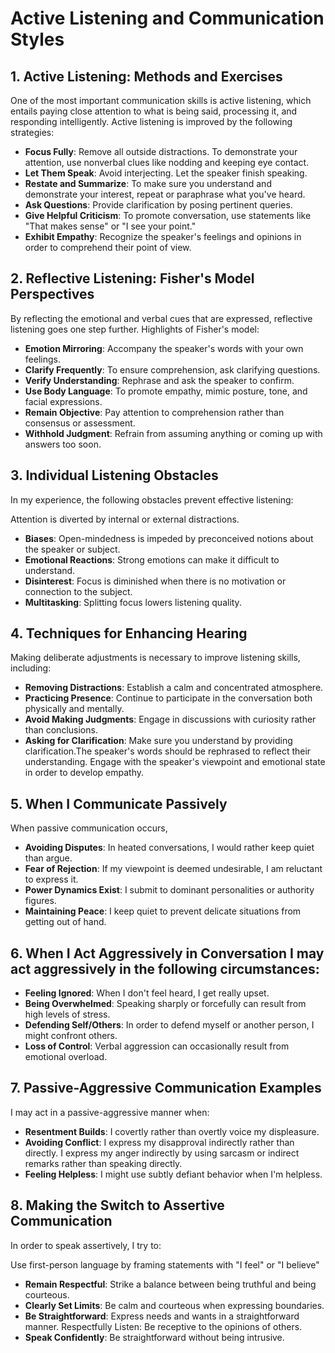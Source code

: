 # Active Listening and Communication Styles

## 1. Active Listening: Methods and Exercises
One of the most important communication skills is active listening, which entails paying close attention to what is being said, processing it, and responding intelligently. Active listening is improved by the following strategies:

- **Focus Fully**: Remove all outside distractions. To demonstrate your attention, use nonverbal clues like nodding and keeping eye contact.
- **Let Them Speak**: Avoid interjecting. Let the speaker finish speaking.
- **Restate and Summarize**: To make sure you understand and demonstrate your interest, repeat or paraphrase what you've heard.
- **Ask Questions**: Provide clarification by posing pertinent queries.
- **Give Helpful Criticism**: To promote conversation, use statements like "That makes sense" or "I see your point."
- **Exhibit Empathy**: Recognize the speaker's feelings and opinions in order to comprehend their point of view.


## 2. Reflective Listening: Fisher's Model Perspectives
By reflecting the emotional and verbal cues that are expressed, reflective listening goes one step further. Highlights of Fisher's model:

- **Emotion Mirroring**: Accompany the speaker's words with your own feelings.
- **Clarify Frequently**: To ensure comprehension, ask clarifying questions.
- **Verify Understanding**: Rephrase and ask the speaker to confirm.
- **Use Body Language**: To promote empathy, mimic posture, tone, and facial expressions.
- **Remain Objective**: Pay attention to comprehension rather than consensus or assessment.
- **Withhold Judgment**: Refrain from assuming anything or coming up with answers too soon.

## 3. Individual Listening Obstacles
In my experience, the following obstacles prevent effective listening:

Attention is diverted by internal or external distractions.
- **Biases**: Open-mindedness is impeded by preconceived notions about the speaker or subject.
- **Emotional Reactions**: Strong emotions can make it difficult to understand.
- **Disinterest**: Focus is diminished when there is no motivation or connection to the subject.
- **Multitasking**: Splitting focus lowers listening quality.

## 4. Techniques for Enhancing Hearing
Making deliberate adjustments is necessary to improve listening skills, including:

- **Removing Distractions**: Establish a calm and concentrated atmosphere.
- **Practicing Presence**: Continue to participate in the conversation both physically and mentally.
- **Avoid Making Judgments**: Engage in discussions with curiosity rather than conclusions.
- **Asking for Clarification**: Make sure you understand by providing clarification.The speaker's words should be rephrased to reflect their understanding. Engage with the speaker's viewpoint and emotional state in order to develop empathy.

## 5. When I Communicate Passively
When passive communication occurs,

- **Avoiding Disputes**: In heated conversations, I would rather keep quiet than argue.
- **Fear of Rejection**: If my viewpoint is deemed undesirable, I am reluctant to express it.
- **Power Dynamics Exist**: I submit to dominant personalities or authority figures.
- **Maintaining Peace**: I keep quiet to prevent delicate situations from getting out of hand.

## 6. When I Act Aggressively in Conversation I may act aggressively in the following circumstances:

- **Feeling Ignored**: When I don't feel heard, I get really upset.
- **Being Overwhelmed**: Speaking sharply or forcefully can result from high levels of stress.
- **Defending Self/Others**: In order to defend myself or another person, I might confront others.
- **Loss of Control**: Verbal aggression can occasionally result from emotional overload.

## 7. Passive-Aggressive Communication Examples
I may act in a passive-aggressive manner when:

- **Resentment Builds**: I covertly rather than overtly voice my displeasure.
- **Avoiding Conflict**: I express my disapproval indirectly rather than directly. I express my anger indirectly by using sarcasm or indirect remarks rather than speaking directly.
- **Feeling Helpless**: I might use subtly defiant behavior when I'm helpless.

## 8. Making the Switch to Assertive Communication
In order to speak assertively, I try to:

Use first-person language by framing statements with "I feel" or "I believe"

- **Remain Respectful**: Strike a balance between being truthful and being courteous.
- **Clearly Set Limits**: Be calm and courteous when expressing boundaries.
- **Be Straightforward**: Express needs and wants in a straightforward manner.
Respectfully Listen: Be receptive to the opinions of others.
- **Speak Confidently**: Be straightforward without being intrusive.
